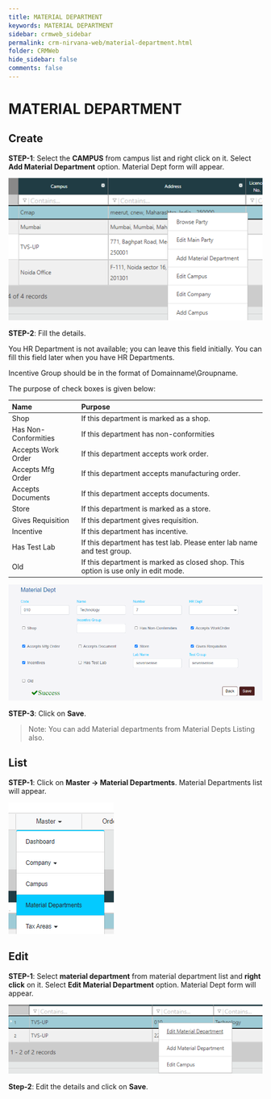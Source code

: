 ```yaml
---
title: MATERIAL DEPARTMENT
keywords: MATERIAL DEPARTMENT
sidebar: crmweb_sidebar
permalink: crm-nirvana-web/material-department.html
folder: CRMWeb
hide_sidebar: false
comments: false
---
```


# MATERIAL DEPARTMENT

## Create

**STEP-1**: Select the **CAMPUS** from campus list and right click on it. Select **Add Material Department** option. Material Dept form will appear.

![](/images/material-department-create.png)

**STEP-2**: Fill the details.

You HR Department is not available; you can leave this field initially. You can fill this field later when you have HR Departments.

Incentive Group should be in the format of Domainname\Groupname.

The purpose of check boxes is given below:


|Name|Purpose|
|:---|:------|
|Shop|If this department is marked as a shop.|
|Has Non-Conformities|If this department has non-conformities|
|Accepts Work Order|If this department accepts work order.|
|Accepts Mfg Order|If this department accepts manufacturing order.|
|Accepts Documents|If this department accepts documents.|
|Store|If this department is marked as a store.|
|Gives Requisition|If this department gives requisition.|
|Incentive|If this department has incentive.|
|Has Test Lab|If this department has test lab. Please enter lab name and test group.|
|Old|If this department is marked as closed shop. This option is use only in edit mode.|

![](/images/material-department.png)

**STEP-3**: Click on **Save**.

>Note: You can add Material departments from Material Depts Listing also.

## List

**STEP-1**:  Click on **Master → Material Departments**. Material Departments list will appear.

![](/images/material-department-list.png)

## Edit

**STEP-1**:  Select **material department** from material department list and **right click** on it. Select **Edit Material Department** option. Material Dept form will appear.

![](/images/material-department-edit.png)

**Step-2**: Edit the details and click on **Save**.
